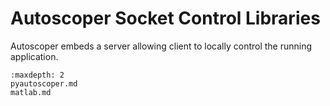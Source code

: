 # Autoscoper Socket Control Libraries
Autoscoper embeds a server allowing client to locally control the running application.


```{toctree}
:maxdepth: 2
pyautoscoper.md
matlab.md
```